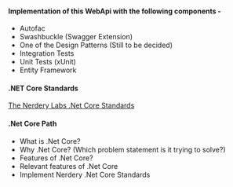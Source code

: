 #### Implementation of this WebApi with the following components -

- Autofac
- Swashbuckle (Swagger Extension)
- One of the Design Patterns (Still to be decided)
- Integration Tests
- Unit Tests (xUnit)
- Entity Framework

#### .NET Core Standards

[The Nerdery Labs .Net Core Standards](https://github.com/thenerdery/dot-net-standards/blob/master/DotNetCore.md)

#### .Net Core Path

- What is .Net Core?
- Why .Net Core? (Which problem statement is it trying to solve?)
- Features of .Net Core?
- Relevant features of .Net Core
- Implement Nerdery .Net Core Standards
